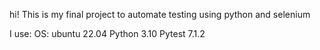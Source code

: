 hi!
This is my final project to automate testing using python and selenium

I use:
    OS: ubuntu 22.04 
    Python 3.10
    Pytest 7.1.2
